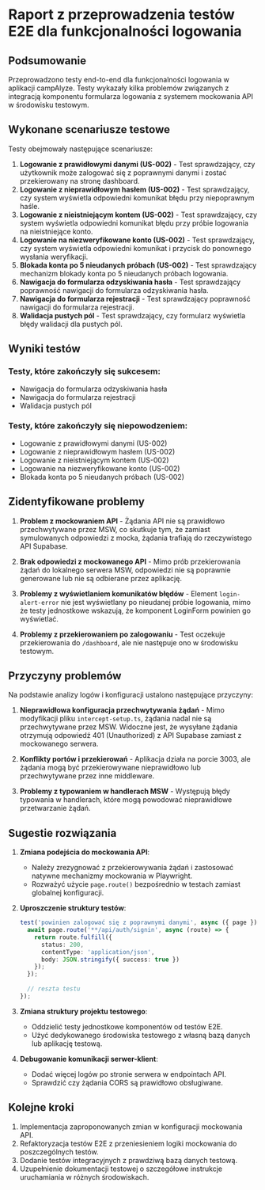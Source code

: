 # Raport z przeprowadzenia testów E2E dla funkcjonalności logowania

## Podsumowanie

Przeprowadzono testy end-to-end dla funkcjonalności logowania w aplikacji campAlyze. Testy wykazały kilka problemów związanych z integracją komponentu formularza logowania z systemem mockowania API w środowisku testowym.

## Wykonane scenariusze testowe

Testy obejmowały następujące scenariusze:

1. **Logowanie z prawidłowymi danymi (US-002)** - Test sprawdzający, czy użytkownik może zalogować się z poprawnymi danymi i zostać przekierowany na stronę dashboard.
2. **Logowanie z nieprawidłowym hasłem (US-002)** - Test sprawdzający, czy system wyświetla odpowiedni komunikat błędu przy niepoprawnym haśle.
3. **Logowanie z nieistniejącym kontem (US-002)** - Test sprawdzający, czy system wyświetla odpowiedni komunikat błędu przy próbie logowania na nieistniejące konto.
4. **Logowanie na niezweryfikowane konto (US-002)** - Test sprawdzający, czy system wyświetla odpowiedni komunikat i przycisk do ponownego wysłania weryfikacji.
5. **Blokada konta po 5 nieudanych próbach (US-002)** - Test sprawdzający mechanizm blokady konta po 5 nieudanych próbach logowania.
6. **Nawigacja do formularza odzyskiwania hasła** - Test sprawdzający poprawność nawigacji do formularza odzyskiwania hasła.
7. **Nawigacja do formularza rejestracji** - Test sprawdzający poprawność nawigacji do formularza rejestracji.
8. **Walidacja pustych pól** - Test sprawdzający, czy formularz wyświetla błędy walidacji dla pustych pól.

## Wyniki testów

### Testy, które zakończyły się sukcesem:
- Nawigacja do formularza odzyskiwania hasła
- Nawigacja do formularza rejestracji
- Walidacja pustych pól

### Testy, które zakończyły się niepowodzeniem:
- Logowanie z prawidłowymi danymi (US-002)
- Logowanie z nieprawidłowym hasłem (US-002)
- Logowanie z nieistniejącym kontem (US-002)
- Logowanie na niezweryfikowane konto (US-002)
- Blokada konta po 5 nieudanych próbach (US-002)

## Zidentyfikowane problemy

1. **Problem z mockowaniem API** - Żądania API nie są prawidłowo przechwytywane przez MSW, co skutkuje tym, że zamiast symulowanych odpowiedzi z mocka, żądania trafiają do rzeczywistego API Supabase.

2. **Brak odpowiedzi z mockowanego API** - Mimo prób przekierowania żądań do lokalnego serwera MSW, odpowiedzi nie są poprawnie generowane lub nie są odbierane przez aplikację.

3. **Problemy z wyświetlaniem komunikatów błędów** - Element `login-alert-error` nie jest wyświetlany po nieudanej próbie logowania, mimo że testy jednostkowe wskazują, że komponent LoginForm powinien go wyświetlać.

4. **Problemy z przekierowaniem po zalogowaniu** - Test oczekuje przekierowania do `/dashboard`, ale nie następuje ono w środowisku testowym.

## Przyczyny problemów

Na podstawie analizy logów i konfiguracji ustalono następujące przyczyny:

1. **Nieprawidłowa konfiguracja przechwytywania żądań** - Mimo modyfikacji pliku `intercept-setup.ts`, żądania nadal nie są przechwytywane przez MSW. Widoczne jest, że wysyłane żądania otrzymują odpowiedź 401 (Unauthorized) z API Supabase zamiast z mockowanego serwera.

2. **Konflikty portów i przekierowań** - Aplikacja działa na porcie 3003, ale żądania mogą być przekierowywane nieprawidłowo lub przechwytywane przez inne middleware.

3. **Problemy z typowaniem w handlerach MSW** - Występują błędy typowania w handlerach, które mogą powodować nieprawidłowe przetwarzanie żądań.

## Sugestie rozwiązania

1. **Zmiana podejścia do mockowania API**:
   - Należy zrezygnować z przekierowywania żądań i zastosować natywne mechanizmy mockowania w Playwright.
   - Rozważyć użycie `page.route()` bezpośrednio w testach zamiast globalnej konfiguracji.

2. **Uproszczenie struktury testów**:
   ```typescript
   test('powinien zalogować się z poprawnymi danymi', async ({ page }) => {
     await page.route('**/api/auth/signin', async (route) => {
       return route.fulfill({
         status: 200,
         contentType: 'application/json',
         body: JSON.stringify({ success: true })
       });
     });
     
     // reszta testu
   });
   ```

3. **Zmiana struktury projektu testowego**:
   - Oddzielić testy jednostkowe komponentów od testów E2E.
   - Użyć dedykowanego środowiska testowego z własną bazą danych lub aplikację testową.

4. **Debugowanie komunikacji serwer-klient**:
   - Dodać więcej logów po stronie serwera w endpointach API.
   - Sprawdzić czy żądania CORS są prawidłowo obsługiwane.

## Kolejne kroki

1. Implementacja zaproponowanych zmian w konfiguracji mockowania API.
2. Refaktoryzacja testów E2E z przeniesieniem logiki mockowania do poszczególnych testów.
3. Dodanie testów integracyjnych z prawdziwą bazą danych testową.
4. Uzupełnienie dokumentacji testowej o szczegółowe instrukcje uruchamiania w różnych środowiskach. 